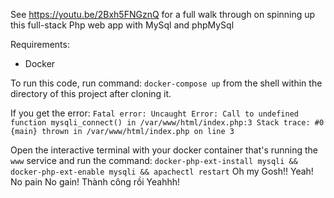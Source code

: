 See https://youtu.be/2Bxh5FNGznQ for a full walk through on spinning up this full-stack Php web app with MySql and phpMySql

Requirements: 
* Docker 

To run this code, run command: `docker-compose up` from the shell within the directory of this project after cloning it. 

If you get the error: `Fatal error: Uncaught Error: Call to undefined function mysqli_connect() in /var/www/html/index.php:3 Stack trace: #0 {main} thrown in /var/www/html/index.php on line 3`

Open the interactive terminal with your docker container that's running the `www` service and run the command: `docker-php-ext-install mysqli && docker-php-ext-enable mysqli && apachectl restart`
Oh my Gosh!! Yeah! No pain No gain!
Thành công rồi Yeahhh!
